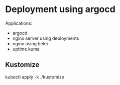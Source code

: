 # Deployment using argocd

Applications:

- argocd
- nginx server using deployments
- nginx using helm
- uptime kuma

## Kustomize

kubectl apply -k ./kustomize
